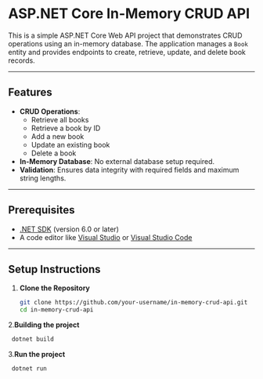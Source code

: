 # ASP.NET Core In-Memory CRUD API

This is a simple ASP.NET Core Web API project that demonstrates CRUD operations using an in-memory database. The application manages a `Book` entity and provides endpoints to create, retrieve, update, and delete book records.

---

## Features

- **CRUD Operations**:
  - Retrieve all books
  - Retrieve a book by ID
  - Add a new book
  - Update an existing book
  - Delete a book
- **In-Memory Database**: No external database setup required.
- **Validation**: Ensures data integrity with required fields and maximum string lengths.

---

## Prerequisites

- [.NET SDK](https://dotnet.microsoft.com/download) (version 6.0 or later)
- A code editor like [Visual Studio](https://visualstudio.microsoft.com/) or [Visual Studio Code](https://code.visualstudio.com/)

---

## Setup Instructions

1. **Clone the Repository**
   ```bash
   git clone https://github.com/your-username/in-memory-crud-api.git
   cd in-memory-crud-api
   ```

2.**Building the project**
  ```bash
   dotnet build
   ```

3.**Run the project**
  ```bash
   dotnet run
  ```

